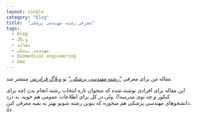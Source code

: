 ```yaml
---
layout: single
category: "blog"
title:  "معرفی رشته مهندسی پزشکی"
tags:
  - blog
  - وبلاگ
  - مقاله
  - مهندسی پزشکی
  - biomedical engineering
  - bme
---
```



مقاله من برای معرفی <a href="https://blog.faradars.org/%D8%B1%D8%B4%D8%AA%D9%87-%D9%85%D9%87%D9%86%D8%AF%D8%B3%DB%8C-%D9%BE%D8%B2%D8%B4%DA%A9%DB%8C" target="_blank"><q>رشته مهندسی پزشکی</q></a> تو <a href="https://blog.faradars.org" target="_blank">وبلاگ فرادرس</a> منتشر شد.

این مقاله برای افرادی نوشته شده که میخوان تازه انتخاب رشته انجام بدن (چه برای کنکور و چه توی مدرسه!). ولی در کل برای اطلاعات عمومی هم خوبه. به درد دانشجوهای مهندسی پزشکی هم میخوره که بتونن رشته شونو بهتر به بقیه معرفی کنن. :thumbsup:



<div class="well">
<div class="rw-ui-container"></div>
</div>
